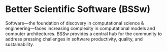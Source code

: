 # Better Scientific Software (BSSw)

Software—the foundation of discovery in computational science & engineering—faces increasing complexity in computational models and computer architectures. BSSw provides a central hub for the community to address pressing challenges in software productivity, quality, and sustainability.

<!---
Slide1 L: ../Articles/Blog/BSSwHighlights2024.md
Slide1 R: ../images/Blog_2501_YIR.png
Slide2 L: ../Articles/Blog/2025-01-documentation-psip.md 
Slide2 R: ../Articles/Blog/2024-12-2025BSSwFellowshipAnnounce.md
Slide3 L: ../CuratedContent/FiveSelfishReasonsToWorkReproducibly.md
Slide3 R: ../CuratedContent/2025-bssw-story-paper.md  
Slide4 L: ../CuratedContent/hpcbp-webinars-cc.md 
Slide4 R: ../Events/ATPESC2025.md
Slide5 L: ../Events/2025-01-bytesize-rse-b.md
Slide5 R: ../Events/2025-03-ossfe.md
Slide6 L: ../Events/2025-04-iss.md 
Slide6 R: ../Events/2025-05-s3c-conference.md
--->

<!---
Note: We have had up to 7 L and R panels in the carousel, even if the current carousel may be shorter.

Caution: Blank line after first comment mark (or before last comment mark) causes build failure.
LCM: Saving for use again later
Slide1 L: ../Articles/Blog/2024-12-2025BSSwFellowshipAnnounce.md
Slide1 R: ../CuratedContent/TechnicalDebtInPractice.md
Slide2 L: ../CuratedContent/CuratedContent/diataxis.md
Slide2 R: ../CuratedContent/ProducingWebinarSeries.md 
Slide3 L: ../Events/2025-04-iss.md
Slide3 R: ../Events/2024-11-survey-roundup.md
Slide4 L: ../Events/hpcbp-089-green-software.md 
Slide4 R: ../Events/2025-01-hicss.md
Slide5 L: ../Events/2025-01-urssi-fellowship.md
Slide5 R: ../Events/2025-03-ossfe.md 
<!---
[Site Overview](SiteOverview.md)

[Communities Overview](CommunitiesOverview.md)

[Intro to CSE](IntroToCse.md)

[Intro to HPC](IntroToHpc.md)

--->
